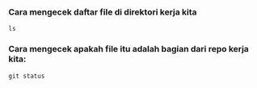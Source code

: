 ### Cara mengecek daftar file di direktori kerja kita
```
ls
```

### Cara mengecek apakah file itu adalah bagian dari repo kerja kita:
```
git status
```